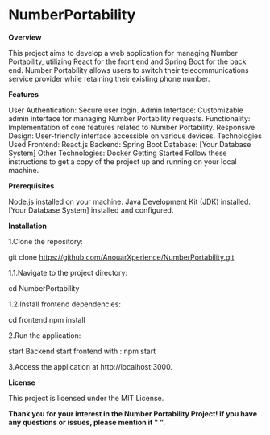 # NumberPortability
**Overview**

This project aims to develop a web application for managing Number Portability, utilizing React for the front end and Spring Boot for the back end. Number Portability allows users to switch their telecommunications service provider while retaining their existing phone number.

**Features**

User Authentication: Secure user login.
Admin Interface: Customizable admin interface for managing Number Portability requests.
Functionality: Implementation of core features related to Number Portability.
Responsive Design: User-friendly interface accessible on various devices.
Technologies Used
Frontend: React.js
Backend: Spring Boot
Database: [Your Database System]
Other Technologies: Docker
Getting Started
Follow these instructions to get a copy of the project up and running on your local machine.

**Prerequisites**

Node.js installed on your machine.
Java Development Kit (JDK) installed.
[Your Database System] installed and configured.

**Installation**

1.Clone the repository:

git clone https://github.com/AnouarXperience/NumberPortability.git

1.1.Navigate to the project directory:

cd NumberPortability

1.2.Install frontend dependencies:

cd frontend
npm install

2.Run the application:

start Backend
start frontend with : npm start

3.Access the application at http://localhost:3000.

**License**

This project is licensed under the MIT License.

****Thank you for your interest in the Number Portability Project! If you have any questions or issues, please mention it " ".****


